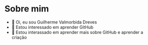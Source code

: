 # Sobre mim
- 👋 Oi, eu sou Guilherme Valmorbida Dreves
- 👀 Estou interessado em aprender GitHub
- 🌱 Estou interassado em aprender mais sobre GitHub e aprender a criação

<!---
GuilhermeValmorbidaDreves/GuilhermeValmorbidaDreves is a ✨ special ✨ repository because its `README.md` (this file) appears on your GitHub profile.
You can click the Preview link to take a look at your changes.
--->
